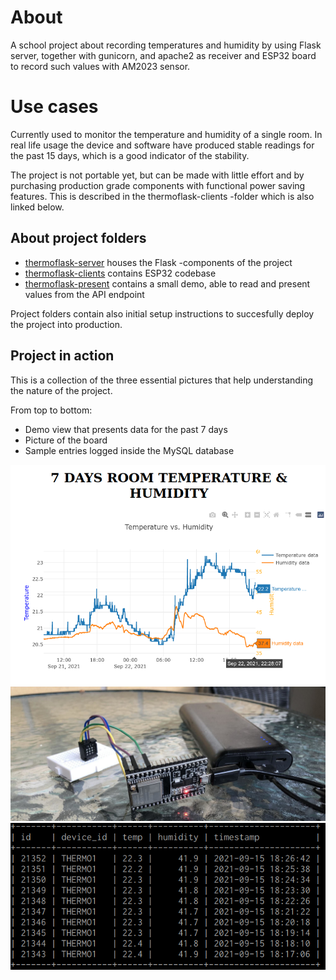 # About

A school project about recording temperatures and humidity by using Flask server, together with gunicorn, and apache2 as receiver and ESP32 board to record such values with AM2023 sensor.

# Use cases

Currently used to monitor the temperature and humidity of a single room. In real life usage the device and software have produced stable readings for the past 15 days, which is a good indicator of the stability.

The project is not portable yet, but can be made with little effort and by purchasing production grade components with functional power saving features. This is described in the thermoflask-clients -folder which is also linked below.

## About project folders

- [thermoflask-server](https://github.com/Alrahambra/flask-thermometer-client-server-demo/tree/master/thermoflask-server) houses the Flask -components of the project
- [thermoflask-clients](https://github.com/Alrahambra/flask-thermometer-client-server-demo/tree/master/thermometer-clients)  contains ESP32 codebase
- [thermoflask-present](https://github.com/Alrahambra/flask-thermometer-client-server-demo/tree/master/thermoflask-present)  contains a small demo, able to read and present values from the API endpoint

Project folders contain also initial setup instructions to succesfully deploy the project into production.


## Project in action

This is a collection of the three essential pictures that help understanding the nature of the project.

From top to bottom:

- Demo view that presents data for the past 7 days
- Picture of the board
- Sample entries logged inside the MySQL database


![](thermoflask-present/demo-view.png)
![](thermometer-clients/board_picture.jpg)
![](thermoflask-server/logged_entries_example.png)